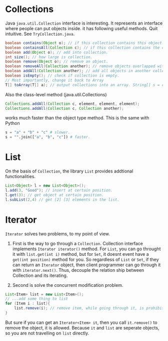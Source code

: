 # Collections
Java `java.util.Collection` interface is interesting. It represents an interface where people can put objects inside.
it has following useful methods. Quit intuitive. See `TryCollection.java`.

```java
boolean contains(Object o); // if this collection contains this object.
boolean containsAll(Collection c); // if this collection contains the c collection.
boolean add(Object o); // add into collection.
int size(); // how large is collection.
boolean remove(Object o); // remove an object.
boolean removeAll(Collection another); // remove objects overlapped with another collection.
boolean addAll(Collection another); // add all objects in another collection.
boolean isEmpty(); // check if collection is empty.
// Most importantly, change it back to Array
T[] toArray(T[] a); // output collections into an array. String[] s = c.toArray(new String[0]);
```
Also the class-level method (java.util.Collections)
```java
Collections.addAll(Collection c, element, element, element);
Collections.addAll(Collection c, Collection another);
```
works much faster than the object type method. This is the same with Python
```python
s = "a" + "b" + "c" # slower.
s = "".join(["a", "b", "c"]) # faster.
```

# List
On the basis of `Collection`, the library `List` provides addtional functionalities.
```java
List<Object> l = new List<Object>();
l.add(3, "Good"); // insert at certain position.
l.get(3); // get object at certain position.
l.subList(2,4) // get [2] [3] elements in the list.
```

# Iterator

`Iterator` solves two problems, to my point of view.

1. First is the way to go through a `Collection`. 
Collection interface implements `Iterator iterator()` method. For `List`, you can go throught it 
with `list.get(int i)` method, but for `Set`, it doesnt event have a `get(int position)` method for you.
So regardless of `List` or `Set`, if they can return an `Iterator` object, then client programmer can 
go through it with `iterator.next()`. Thus, decouple the relation ship between Collection and its iterating.

2. Second is solve the concurrent modification problem.
```java
List<Item> list = new List<Item>();
// ...add some thing to list
for (Item i : list){
	list.remove(i); // remove item, while going through it, is prohibited. because length of list will change.
}
```
But sure if you can get an `Iterator<Item> it`, then you call `it.remove()` to remove the object, it is allowed.
Because `it` and `list` are seperate objects, so you are not travelling on `list` directly.